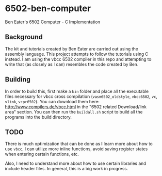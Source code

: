# 6502-ben-computer
Ben Eater's 6502 Computer - C Implementation

## Background
The kit and tutorials created by Ben Eater are carried out using the assembly language. This project attempts to follow the tutorials using C instead. I am using the vbcc 6502 compiler in this repo and attempting to write that (as closely as I can) resembles the code created by Ben.

## Building
In order to build this, first make a `bin` folder and place all the executable files necessary for vbcc cross compilation (`vasm6502_oldstyle`, `vbcc6502`, `vc`, `vlink`, `vcpr6502`). You can download them here: http://www.compilers.de/vbcc.html in the "6502 related Download/link area" section. You can then run the `buildall.sh` script to build all the programs into the build directory.

## TODO
There is much optimization that can be done as I learn more about how to use `vbcc`. I can utilize more inline functions, avoid saving register states when entering certain functions, etc.

Also, I need to understand more about how to use certain libraries and include header files. In general, this is a big work in progress.
